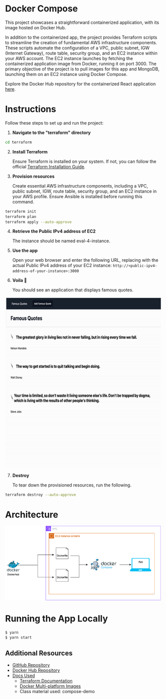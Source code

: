 # Docker Compose

This project showcases a straightforward containerized application, with its image hosted on Docker Hub.

In addition to the containerized app, the project provides Terraform scripts to streamline the creation of fundamental AWS infrastructure components. These scripts automate the configuration of a VPC, public subnet, IGW (Internet Gateway), route table, security group, and an EC2 instance within your AWS account. The EC2 instance launches by fetching the containerized application image from Docker, running it on port 3000.
The primary objective of the project is to pull images for this app and MongoDB, launching them on an EC2 instance using Docker Compose.

Explore the Docker Hub repository for the containerized React application [here](https://hub.docker.com/r/laratunc/nodeapp).

# Instructions

Follow these steps to set up and run the project:

1. **Navigate to the "terraform" directory**

```sh
cd terraform
```

2.  **Install Terraform**

    Ensure Terraform is installed on your system. If not, you can follow the official [Terraform Installation Guide](https://developer.hashicorp.com/terraform/tutorials/aws-get-started/install-cli).

3.  **Provision resources**

    Create essential AWS infrastructure components, including a VPC, public subnet, IGW, route table, security group, and an EC2 instance in your AWS profile. Ensure Ansible is installed before running this command.

```sh
terraform init
terraform plan
terraform apply --auto-approve
```

4. **Retrieve the Public IPv4 address of EC2**

   The instance should be named eval-4-instance.

5. **Use the app**

   Open your web browser and enter the following URL, replacing <public-ipv4-address-of-your-instance> with the actual Public IPv4 address of your EC2 instance:
   `http://<public-ipv4-address-of-your-instance>:3000`

6. **Voila 🎉**

   You should see an application that displays famous quotes.

<img src="/public/images/app.gif" height=550>

7. **Destroy**

   To tear down the provisioned resources, run the following.

```sh
terraform destroy --auto-approve
```

# Architecture

![architecture](public/images/architecture.png)

# Running the App Locally

```sh
$ yarn
$ yarn start
```

## Additional Resources

- [GitHub Repository](https://github.com/LaraTunc/wcd-4-docker-compose)
- [Docker Hub Repository](https://hub.docker.com/r/laratunc/nodeapp)
- [Docs Used](#)
  - [Terraform Documentation](https://registry.terraform.io/providers/hashicorp/aws/latest/docs)
  - [Docker Multi-platform Images](https://docs.docker.com/build/building/multi-platform/)
  - Class material used: compose-demo
